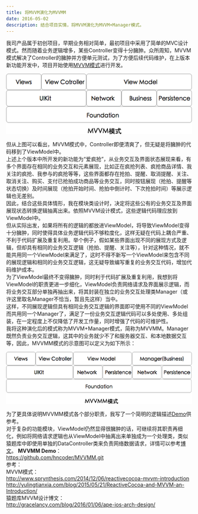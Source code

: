 ```yaml
---
title: 将MVVM演化为MVVMM
date: 2016-05-02
description: 结合项目实情，将MVVM演化为MVVM+Manager模式。
---
```


我司产品属于初创项目，早期业务相对简单，最初项目中采用了简单的MVC设计模式。然而随着业务逻辑增多，某些Controller变得十分臃肿。众所周知，MVVM模式解决了Controller的臃肿并方便单元测试，为了方便后续代码维护，在上版本新功能开发中，项目开始使用[MVVM模式](http://www.sprynthesis.com/2014/12/06/reactivecocoa-mvvm-introduction)进行开发。   

![](https://raw.githubusercontent.com/hncoder/hncoder.github.io/master/assets/images/MVVM.png) 

但从上图可以看出，MVVM模式中，Controller即便清爽了，但无疑是将臃肿的代码移到了ViewModel中。  
上述上个版本中所开发的新功能为“爱疯抢”，从业务交互及界面状态展现来看，有多个界面存在相同的业务交互和元素展现，比如正在疯抢列表、疯抢商品详情、我关注的疯抢、我参与的疯抢等等，这些界面都存在抢拍、提醒、取消提醒、关注、取消关注、购买、支付已抢拍成功商品等业务交互，同时按钮展现（抢拍、提醒等状态切换）及时间展现（抢拍开始时间、抢拍中倒计时、下次抢拍时间）等展示逻辑也无差别。  
因此，结合这些具体情形，我在模块类设计时，决定将这些公有的业务交互及界面展现状态转换逻辑抽离出来。依照MVVM设计模式，这些逻辑代码理应放到ViewModel中。  
但从实际出发，如果将所有的逻辑的都放进ViewModel，将导致ViewModel变得十分臃肿，同时使得具体业务逻辑代码不够粒度化，这样无疑在代码上耦合严重、不利于代码扩展及重复利用。举个例子，假如某些界面出现不同的展现方式及逻辑，但却具有相同的业务交互逻辑（抢拍、提醒、关注等），针对这种情况，就不能共用同一个ViewModel来满足了，这时不得不新写一个ViewModel来包含不同的展现逻辑和相同的业务交互逻辑，这无疑导致编写重复的业务交互代码，增加代码维护成本。  
​为了ViewModel最终不变得臃肿，同时利于代码扩展及重复利用，我想到将ViewModel的职责更进一步细化，ViewModel负责网络请求及界面展示逻辑，而将业务交互部分单独再抽出来，将其封装在独立的业务交互处理类Manager（或许这里取名Manager不恰当，暂且先这样）当中。  
​这样，不同展现逻辑但具有相同业务交互逻辑的界面即可使用不同的ViewModel而共用同一个Manager了，满足了一份业务交互逻辑代码可以多处使用、多处组装，在一定程度上不仅降低了开发工作量，同时增强了代码的可维护性。    
我将这种演化后的模式称为MVVM+Manager模式，简称为MVVMM。Manager既然负责业务交互逻辑，这其中的业务就少不了和服务器交互、和本地数据交互等，因此，MVVMM模式的示意图可以定义为如下所示：  

![](https://raw.githubusercontent.com/hncoder/hncoder.github.io/master/assets/images/MVVMM.png) 

为了更具体说明MVVMM模式各个部分职责，我写了一个简明的逻辑描述[Demo](https://github.com/hncoder/MVVMM.git)供参考。  
对于复杂的功能模块，ViewModel仍然显得很臃肿的话，可继续将其职责再细化，例如将网络请求逻辑也从ViewModel中抽离出来单独成为一个处理类，类似猿题库中即使用单独的DataController类来负责网络数据请求，详情可以参考[博文](http://gracelancy.com/blog/2016/01/06/ape-ios-arch-design/)。 
**MVVMM Demo**：  
https://github.com/hncoder/MVVMM.git  
参考：  
MVVM模式：  
http://www.sprynthesis.com/2014/12/06/reactivecocoa-mvvm-introduction  
http://yulingtianxia.com/blog/2015/05/21/ReactiveCocoa-and-MVVM-an-Introduction/  
猿题库MVVM设计博文：  
http://gracelancy.com/blog/2016/01/06/ape-ios-arch-design/  
